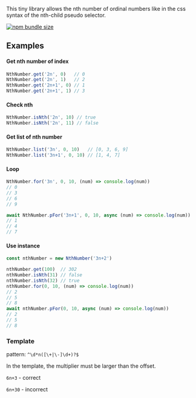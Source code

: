 This tiny library allows the nth number of ordinal numbers like in the css syntax of the nth-child pseudo selector.

[![npm bundle size](https://img.shields.io/bundlephobia/minzip/nth-number?color=%233eaf7c&style=for-the-badge&logo=appveyor)](https://bundlephobia.com/result?p=nth-number)

## Examples

#### Get nth number of index

```ts
NthNumber.get('2n', 0)   // 0
NthNumber.get('2n', 1)   // 2
NthNumber.get('2n+1', 0) // 1
NthNumber.get('2n+1', 1) // 3
```

#### Check nth

```ts
NthNumber.isNth('2n', 10) // true
NthNumber.isNth('2n', 11) // false
```

#### Get list of nth number

```ts
NthNumber.list('3n', 0, 10)   // [0, 3, 6, 9] 
NthNumber.list('3n+1', 0, 10) // [1, 4, 7]
```

#### Loop
```ts
NthNumber.for('3n', 0, 10, (num) => console.log(num))
// 0
// 3
// 6
// 9 

await NthNumber.pFor('3n+1', 0, 10, async (num) => console.log(num))
// 1
// 4
// 7
```

#### Use instance
```ts
const nthNumber = new NthNumber('3n+2')

nthNumber.get(100)  // 302
nthNumber.isNth(31) // false
nthNumber.isNth(32) // true
nthNumber.for(0, 10, (num) => console.log(num))
// 2
// 5
// 8 
await nthNumber.pFor(0, 10, async (num) => console.log(num))
// 2
// 5
// 8 
```

### Template
pattern: `^\d*n([\+|\-]\d+)?$`

In the template, the multiplier must be larger than the offset.

`6n+3` - correct

`6n+30` - incorrect
